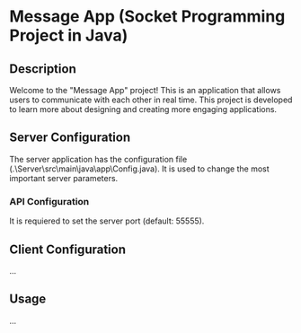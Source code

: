 # Message App (Socket Programming Project in Java)

## Description
Welcome to the "Message App" project! This is an application that allows users 
to communicate with each other in real time. This project is developed to learn 
more about designing and creating more engaging applications.

## Server Configuration
The server application has the configuration file (.\Server\src\main\java\app\Config.java).
It is used to change the most important server parameters.

### API Configuration
It is requiered to set the server port (default: 55555).

## Client Configuration
...

## Usage
...
